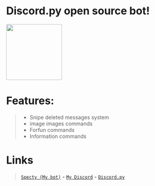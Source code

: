 # Discord.py open source bot!
<img src="https://pythondiscord.com/static/images/navbar/pydis_banner_no_square.svg" height="150">
<br>

# Features:
> - Snipe deleted messages system
> - image images commands
> - Forfun commands
> - Information commands

# Links

> [`Specty (My bot)`](https://specty.pro/invite) **-** [`My Discord`](https://specty.pro/support) **-** [`Discord.py`](https://discord.py.org)

